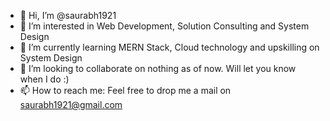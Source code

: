 - 👋 Hi, I’m @saurabh1921
- 👀 I’m interested in Web Development, Solution Consulting and System Design
- 🌱 I’m currently learning MERN Stack, Cloud technology and upskilling on System Design
- 💞️ I’m looking to collaborate on nothing as of now. Will let you know when I do :)
- 📫 How to reach me: Feel free to drop me a mail on saurabh1921@gmail.com

<!---
saurabh1921/saurabh1921 is a ✨ special ✨ repository because its `README.md` (this file) appears on your GitHub profile.
You can click the Preview link to take a look at your changes.
--->
